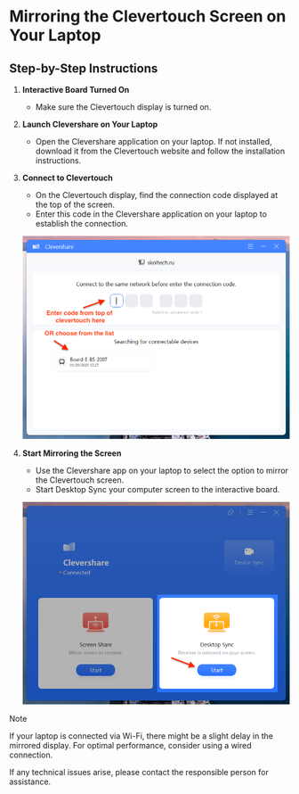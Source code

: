 # Mirroring the Clevertouch Screen on Your Laptop

## Step-by-Step Instructions

1. **Interactive Board Turned On**
   - Make sure the Clevertouch display is turned on.

2. **Launch Clevershare on Your Laptop**
   - Open the Clevershare application on your laptop. If not installed, download it from the Clevertouch website and follow the installation instructions.

3. **Connect to Clevertouch**
   - On the Clevertouch display, find the connection code displayed at the top of the screen.
   - Enter this code in the Clevershare application on your laptop to establish the connection.

   ![Some text](https://github.com/STAER-HPC/computational_class_docs/blob/main/img/clever_share/Clever_share_caputre.png?raw=true)

5. **Start Mirroring the Screen**
   - Use the Clevershare app on your laptop to select the option to mirror the Clevertouch screen.
   - Start Desktop Sync your computer screen to the interactive board.

   ![Desktop sync](https://github.com/STAER-HPC/computational_class_docs/blob/main/img/clever_share/Clever_share_connected_caputre.png?raw=true)

> [!NOTE]
> If your laptop is connected via Wi-Fi, there might be a slight delay in the mirrored display. For optimal performance, consider using a wired connection.

If any technical issues arise, please contact the responsible person for assistance.
